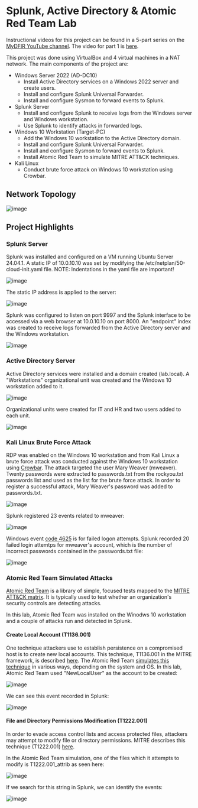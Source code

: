 # Splunk, Active Directory & Atomic Red Team Lab

Instructional videos for this project can be found in a 5-part series on the <a href = "https://www.youtube.com/@MyDFIR">MyDFIR YouTube channel</a>. The video for part 1 is <a href = "https://www.youtube.com/watch?v=5OessbOgyEo&list=PLG6KGSNK4PuBWmX9NykU0wnWamjxdKhDJ&index=13"> here</a>. 

This project was done using VirtualBox and 4 virtual machines in a NAT network. The main components of the project are:
- Windows Server 2022 (AD-DC10)
  - Install Active Directory services on a Windows 2022 server and create users.
  - Install and configure Splunk Universal Forwarder.
  - Install and configure Sysmon to forward events to Splunk.
- Splunk Server
  - Install and configure Splunk to receive logs from the Windows server and Windows workstation.
  - Use Splunk to identify attacks in forwarded logs.
- Windows 10 Workstation (Target-PC)
  - Add the Windows 10 workstation to the Active Directory domain.
  - Install and configure Splunk Universal Forwarder.
  - Install and configure Sysmon to forward events to Splunk.
  - Install Atomic Red Team to simulate MITRE ATT&CK techniques.
- Kali Linux
  - Conduct brute force attack on Windows 10 workstation using Crowbar.

## Network Topology

![image](https://github.com/user-attachments/assets/13e6646d-e830-487e-b499-af6f4b548cbb)

## Project Highlights

### Splunk Server

Splunk was installed and configured on a VM running Ubuntu Server 24.04.1. A static IP of 10.0.10.10 was set by modifying the /etc/netplan/50-cloud-init.yaml file. NOTE: Indentations in the yaml file are important!

![image](https://github.com/user-attachments/assets/cb062583-c9ab-4cc9-b6dd-a8ea7624ae40)

The static IP address is applied to the server:

![image](https://github.com/user-attachments/assets/6577b496-4ac2-46f4-821c-6c0d8f072b0a)

Splunk was configured to listen on port 9997 and the Splunk interface to be accessed via a web browser at 10.0.10.10 on port 8000. An "endpoint" index was created to receive logs forwarded from the Active Directory server and the Windows workstation.

![image](https://github.com/user-attachments/assets/b45d2a65-addc-45c8-8c39-63e69950bc8b)



### Active Directory Server
Active Directory services were installed and a domain created (lab.local). A "Workstations" organizational unit was created and the Windows 10 workstation added to it.

![image](https://github.com/user-attachments/assets/b56fad45-ac03-4667-b439-9df2b56c34cc)

Organizational units were created for IT and HR and two users added to each unit.

![image](https://github.com/user-attachments/assets/8d8d0250-283f-402a-b5bd-87b3bead550d)

### Kali Linux Brute Force Attack

RDP was enabled on the Windows 10 workstation and from Kali Linux a brute force attack was conducted against the Windows 10 workstation using <a href = "https://www.kali.org/tools/crowbar/"> Crowbar</a>. The attack targeted the user Mary Weaver (mweaver). Twenty passwords were extracted to passwords.txt from the rockyou.txt passwords list and used as the list for the brute force attack. In order to register a successful attack, Mary Weaver's password was added to passwords.txt. 

![image](https://github.com/user-attachments/assets/0bd61a38-c7e5-4a9a-8348-1fdb49e49b89)


Splunk registered 23 events related to mweaver:

![image](https://github.com/user-attachments/assets/b9bfdbdd-ad08-42e9-92f1-9e86345e0a00)

Windows event <a href = "https://learn.microsoft.com/en-us/previous-versions/windows/it-pro/windows-10/security/threat-protection/auditing/event-4625"> code 4625</a> is for failed logon attempts. Splunk recorded 20 failed login attemtps for mweaver's account, which is the number of incorrect passwords contained in the passwords.txt file:

![image](https://github.com/user-attachments/assets/ecacce7e-251e-4966-8528-3b8c98ab480e)

### Atomic Red Team Simulated Attacks

<a href = "https://www.atomicredteam.io/">Atomic Red Team</a> is a library of simple, focused tests mapped to the <a href = "https://attack.mitre.org/">MITRE ATT&CK matrix</a>. It is typically used to test whether an organization's security controls are detecting attacks.

In this lab, Atomic Red Team was installed on the Winodws 10 workstation and a couple of attacks run and detected in Splunk.

#### Create Local Account (T1136.001)

One technique attackers use to establish persistence on a compromised host is to create new local accounts. This technique, T1136.001 in the MITRE framework, is described <a href = "https://attack.mitre.org/techniques/T1136/001/">here</a>. The Atomic Red Team <a href = "https://www.atomicredteam.io/atomic-red-team/atomics/T1136.001">simulates this technique</a> in various ways, depending on the system and OS. In this lab, Atomic Red Team used "NewLocalUser" as the account to be created:

![image](https://github.com/user-attachments/assets/5ca9d06d-8539-4a3e-aa3b-83f6f0c40436)

We can see this event recorded in Splunk:

![image](https://github.com/user-attachments/assets/d035c83d-5229-421a-95ee-cac71037fa77)

#### File and Directory Permissions Modification (T1222.001)

In order to evade access control lists and access protected files, attackers may attempt to modify file or directory permissions. MITRE describes this technique (T1222.001) <a href = "https://attack.mitre.org/techniques/T1222/001/">here</a>.

In the Atomic Red Team simulation, one of the files which it attempts to modify is T1222.001_attrib as seen here:

![image](https://github.com/user-attachments/assets/01f917b5-b902-4b5c-a038-b0c7ba6c273b)

If we search for this string in Splunk, we can identify the events:

![image](https://github.com/user-attachments/assets/96b078a4-9644-4d51-9104-f1a7efa53264)

